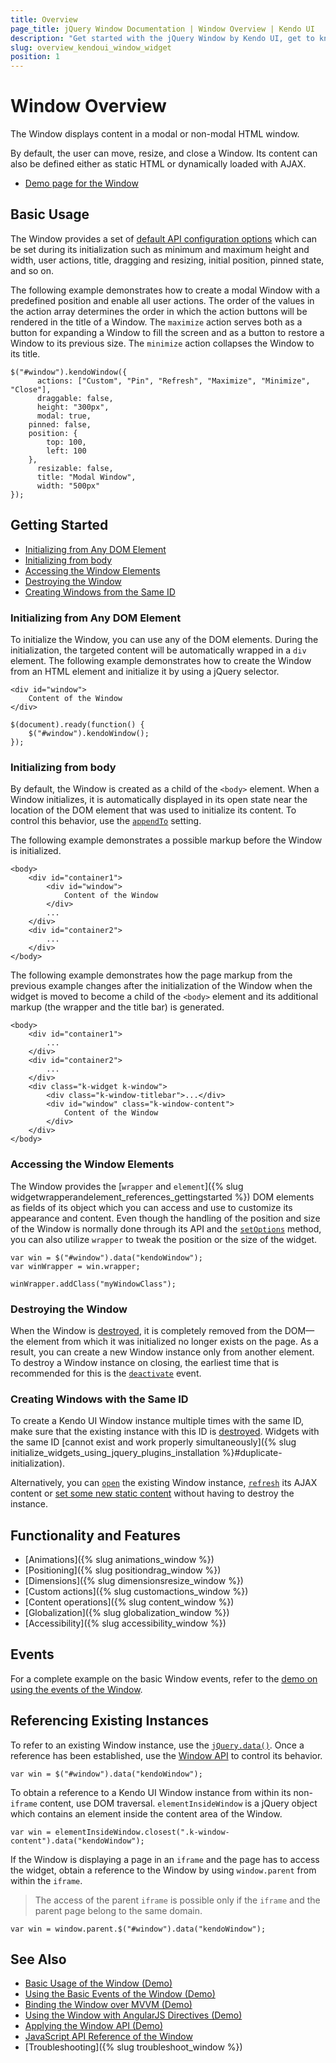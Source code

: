 ```yaml
---
title: Overview
page_title: jQuery Window Documentation | Window Overview | Kendo UI
description: "Get started with the jQuery Window by Kendo UI, get to know its basic usage, initialize and reference its existing instances, and use its events."
slug: overview_kendoui_window_widget
position: 1
---
```


# Window Overview

The Window displays content in a modal or non-modal HTML window.

By default, the user can move, resize, and close a Window. Its content can also be defined either as static HTML or dynamically loaded with AJAX.

* [Demo page for the Window](https://demos.telerik.com/kendo-ui/window/index) 

## Basic Usage

The Window provides a set of [default API configuration options](/api/javascript/ui/window) which can be set during its initialization such as minimum and maximum height and width, user actions, title, dragging and resizing, initial position, pinned state, and so on.

The following example demonstrates how to create a modal Window with a predefined position and enable all user actions. The order of the values in the action array determines the order in which the action buttons will be rendered in the title of a Window. The `maximize` action serves both as a button for expanding a Window to fill the screen and as a button to restore a Window to its previous size. The `minimize` action collapses the Window to its title.

    $("#window").kendoWindow({
          actions: ["Custom", "Pin", "Refresh", "Maximize", "Minimize", "Close"],
          draggable: false,
          height: "300px",
          modal: true,
    	pinned: false,
    	position: {
    		top: 100,
    		left: 100
    	},
          resizable: false,
          title: "Modal Window",
          width: "500px"
    });

## Getting Started

* [Initializing from Any DOM Element](#initializing-from-any-dom-element)
* [Initializing from body](#initializing-from-body)
* [Accessing the Window Elements](#accessing-the-window-elements)
* [Destroying the Window](#destroying-the-window)
* [Creating Windows from the Same ID](#creating-windows-from-the-same-id)

### Initializing from Any DOM Element

To initialize the Window, you can use any of the DOM elements. During the initialization, the targeted content will be automatically wrapped in a `div` element. The following example demonstrates how to create the Window from an HTML element and initialize it by using a jQuery selector.

    <div id="window">
        Content of the Window
    </div>

    $(document).ready(function() {
        $("#window").kendoWindow();
    });

### Initializing from body

By default, the Window is created as a child of the `<body>` element. When a Window initializes, it is automatically displayed in its open state near the location of the DOM element that was used to initialize its content. To control this behavior, use the [`appendTo`](/api/javascript/ui/window/configuration/appendto) setting.

The following example demonstrates a possible markup before the Window is initialized.

  	<body>
  		<div id="container1">
  			<div id="window">
  				Content of the Window
  			</div>
  			...
  		</div>
  		<div id="container2">
  			...
  		</div>
  	</body>

The following example demonstrates how the page markup from the previous example changes after the initialization of the Window when the widget is moved to become a child of the `<body>` element and its additional markup (the wrapper and the title bar) is generated.

  	<body>
  		<div id="container1">
  			...
  		</div>
  		<div id="container2">
  			...
  		</div>
  		<div class="k-widget k-window">
  			<div class="k-window-titlebar">...</div>
  			<div id="window" class="k-window-content">
  				Content of the Window
  			</div>
  		</div>
  	</body>

### Accessing the Window Elements

The Window provides the [`wrapper` and `element`]({% slug widgetwrapperandelement_references_gettingstarted %}) DOM elements as fields of its object which you can access and use to customize its appearance and content. Even though the handling of the position and size of the Window is normally done through its API and the [`setOptions`](/api/javascript/ui/window/methods/setoptions) method, you can also utilize `wrapper` to tweak the position or the size of the widget.

    var win = $("#window").data("kendoWindow");
    var winWrapper = win.wrapper;

    winWrapper.addClass("myWindowClass");

### Destroying the Window

When the Window is [destroyed](/framework/widgets/destroy), it is completely removed from the DOM&mdash;the element from which it was initialized no longer exists on the page. As a result, you can create a new Window instance only from another element. To destroy a Window instance on closing, the earliest time that is recommended for this is the [`deactivate`](/api/javascript/ui/window/events/deactivate) event.

### Creating Windows with the Same ID  

To create a Kendo UI Window instance multiple times with the same ID, make sure that the existing instance with this ID is [destroyed](#configuration-Destroy). Widgets with the same ID [cannot exist and work properly simultaneously]({% slug initialize_widgets_using_jquery_plugins_installation %}#duplicate-initialization).

Alternatively, you can [`open`](/api/javascript/ui/window/methods/open) the existing Window instance, [`refresh`](/api/javascript/ui/window/methods/refresh) its AJAX content or [set some new static content](/api/javascript/ui/dialog/methods/content) without having to destroy the instance.

## Functionality and Features

* [Animations]({% slug animations_window %})
* [Positioning]({% slug positiondrag_window %})
* [Dimensions]({% slug dimensionsresize_window %})
* [Custom actions]({% slug customactions_window %})
* [Content operations]({% slug content_window %})
* [Globalization]({% slug globalization_window %})
* [Accessibility]({% slug accessibility_window %})

## Events

For a complete example on the basic Window events, refer to the [demo on using the events of the Window](https://demos.telerik.com/kendo-ui/window/events).

## Referencing Existing Instances

To refer to an existing Window instance, use the [`jQuery.data()`](https://api.jquery.com/jQuery.data/). Once a reference has been established, use the [Window API](/api/javascript/ui/window) to control its behavior.

    var win = $("#window").data("kendoWindow");

To obtain a reference to a Kendo UI Window instance from within its non-`iframe` content, use DOM traversal. `elementInsideWindow` is a jQuery object which contains an element inside the content area of the Window.

    var win = elementInsideWindow.closest(".k-window-content").data("kendoWindow");

If the Window is displaying a page in an `iframe` and the page has to access the widget, obtain a reference to the Window by using `window.parent` from within the `iframe`.

> The access of the parent `iframe` is possible only if the `iframe` and the parent page belong to the same domain.

    var win = window.parent.$("#window").data("kendoWindow");

## See Also

* [Basic Usage of the Window (Demo)](https://demos.telerik.com/kendo-ui/window/index)
* [Using the Basic Events of the Window (Demo)](https://demos.telerik.com/kendo-ui/window/events)
* [Binding the Window over MVVM (Demo)](https://demos.telerik.com/kendo-ui/window/mvvm)
* [Using the Window with AngularJS Directives (Demo)](https://demos.telerik.com/kendo-ui/window/angular)
* [Applying the Window API (Demo)](https://demos.telerik.com/kendo-ui/window/api)
* [JavaScript API Reference of the Window](/api/javascript/ui/window)
* [Troubleshooting]({% slug troubleshoot_window %})
